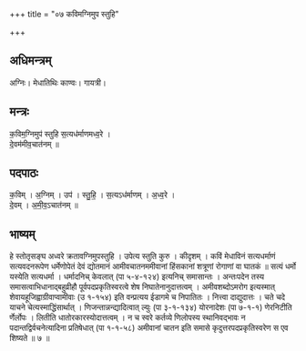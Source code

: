 +++
title = "०७ कविमग्निमुप स्तुहि"

+++
## अधिमन्त्रम्
अग्निः। मेधातिथिः काण्वः। गायत्री।

## मन्त्रः
क॒विम॒ग्निमुप॑ स्तुहि स॒त्यध॑र्माणमध्व॒रे ।  
दे॒वम॑मीव॒चात॑नम् ॥

## पदपाठः
क॒विम् । अ॒ग्निम् । उप॑ । स्तु॒हि॒ । स॒त्यऽध॑र्माणम् । अ॒ध्व॒रे ।  
दे॒वम् । अ॒मी॒व॒ऽचात॑नम् ॥

## भाष्यम्
हे स्तोतृसङ्घ अध्वरे क्रतावग्निमुपस्तुहि । उपेत्य स्तुति कुरु । कीदृशम् । कविं मेधाविनं सत्यधर्माणं सत्यवदनरूपेण धर्मेणोपेतं देवं द्योतमानं आमीवचातनममीवानां हिंसकानां शत्रूणां रोगाणां वा घातकं ॥ सत्यं धर्मो यस्येति सत्यधर्मा । धर्मादनिच् केवलात् (पा ५-४-१२४) इत्यनिच् समासान्तः । अन्तःपदेन तस्य समासत्वाभिधानाद्बहुव्रीहौ पूर्वपदप्रकृतिस्वरत्वे शेष निघातेनानुदात्तत्वम् । अमीवशब्दोऽमरोग इत्यस्मात् शेवायहूजिह्वाग्रीवाप्वामीवाः (उ १-१५४) इति वन्प्रत्यय ईडागमे च निपातितः । नित्त्वा दाद्युदात्तः । चते चदे याचने चेत्यस्माद्धिंसार्थात् । णिजन्तान्नन्द्यादित्वात् ल्युः (पा ३-१-१३४) योरनादेशः (पा ७-१-१) णेरनिटीति र्णेर्लोपः । लितीति धातोरकारस्योदात्तत्वम् । न च स्वरे कर्तव्ये णिलोपस्य स्थानिवद्भावः न पदान्तद्विर्वचनेत्यादिना प्रतिषेधात् (पा १-१-५८) अमीवानां चातन इति समासे कृदुत्तरपदप्रकृतिस्वरेण स एव शिष्यते ॥ ७ ॥